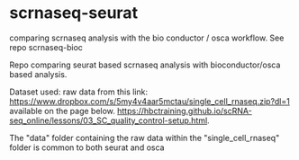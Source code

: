 # scrnaseq-seurat
comparing scrnaseq analysis with the bio conductor / osca workflow. See repo scrnaseq-bioc

Repo comparing seurat based scrnaseq analysis with bioconductor/osca based analysis.

Dataset used: raw data from this link: https://www.dropbox.com/s/5my4v4aar5mctau/single_cell_rnaseq.zip?dl=1
available on the page below.
https://hbctraining.github.io/scRNA-seq_online/lessons/03_SC_quality_control-setup.html. 


The "data" folder containing the raw data within the "single_cell_rnaseq" folder is common to both seurat and osca